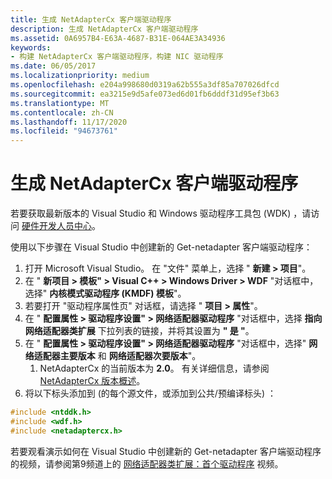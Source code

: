 ```yaml
---
title: 生成 NetAdapterCx 客户端驱动程序
description: 生成 NetAdapterCx 客户端驱动程序
ms.assetid: 0A6957B4-E63A-4687-B31E-064AE3A34936
keywords:
- 构建 NetAdapterCx 客户端驱动程序，构建 NIC 驱动程序
ms.date: 06/05/2017
ms.localizationpriority: medium
ms.openlocfilehash: e204a998680d0319a62b555a3df85a707026dfcd
ms.sourcegitcommit: ea3215e9d5afe073ed6d01fb6dddf31d95ef3b63
ms.translationtype: MT
ms.contentlocale: zh-CN
ms.lasthandoff: 11/17/2020
ms.locfileid: "94673761"
---
```

# <a name="building-a-netadaptercx-client-driver"></a>生成 NetAdapterCx 客户端驱动程序

若要获取最新版本的 Visual Studio 和 Windows 驱动程序工具包 (WDK) ，请访问 [硬件开发人员中心](../download-the-wdk.md)。

使用以下步骤在 Visual Studio 中创建新的 Get-netadapter 客户端驱动程序：

1. 打开 Microsoft Visual Studio。 在 "文件" 菜单上，选择 " **新建 > 项目**"。
2. 在 " **新项目 > 模板" > Visual C++ > Windows Driver > WDF** "对话框中，选择" **内核模式驱动程序 (KMDF) 模板**"。
3. 若要打开 "驱动程序属性页" 对话框，请选择 " **项目 > 属性**"。
4. 在 " **配置属性 > 驱动程序设置" > 网络适配器驱动程序** "对话框中，选择 **指向网络适配器类扩展** 下拉列表的链接，并将其设置为 **" 是 "**。
5. 在 " **配置属性 > 驱动程序设置" > 网络适配器驱动程序** "对话框中，选择" **网络适配器主要版本** 和 **网络适配器次要版本**"。
    1. NetAdapterCx 的当前版本为 **2.0**。 有关详细信息，请参阅 [NetAdapterCx 版本概述](netadaptercx-version-overview.md)。
6. 将以下标头添加到 (的每个源文件，或添加到公共/预编译标头) ：

```C++
#include <ntddk.h>
#include <wdf.h>
#include <netadaptercx.h>
```

若要观看演示如何在 Visual Studio 中创建新的 Get-netadapter 客户端驱动程序的视频，请参阅第9频道上的 [网络适配器类扩展：首个驱动程序](https://aka.ms/netadapter/video2) 视频。